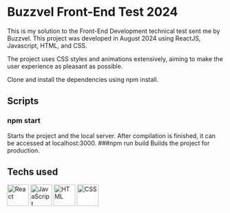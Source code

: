 # Buzzvel Front-End Test 2024
This is my solution to the Front-End Development technical test sent me by Buzzvel. This project was developed in August 2024 using ReactJS, Javascript, HTML, and CSS.

The project uses CSS styles and animations extensively, aiming to make the user experience as pleasant as possible.

Clone and install the dependencies using npm install.

## Scripts
### npm start
Starts the project and the local server. After compilation is finished, it can be accessed at localhost:3000.
###npm run build
Builds the project for production.


## Techs used
<img height="50" src="https://github.com/user-attachments/assets/958af20f-198d-465a-b381-7578c6eb136f" alt="React" title="React"/>
<img height="50" src="https://github.com/user-attachments/assets/d8dcb273-05ed-4ba4-86b1-9bf6f882bd5e" alt="JavaScript" title="JavaScript"/>
<img height="50" src="https://github.com/user-attachments/assets/6364c31a-da0f-4ee8-a69f-f33ad1f7c921" alt="HTML" title="HTML"/>
<img height="50" src="https://github.com/user-attachments/assets/7c59f579-8108-4064-b758-5aa207f23e81" alt="CSS" title="CSS"/>